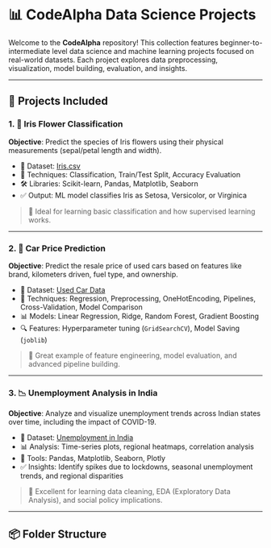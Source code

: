 # 📊 CodeAlpha Data Science Projects

Welcome to the **CodeAlpha** repository! This collection features beginner-to-intermediate level data science and machine learning projects focused on real-world datasets. Each project explores data preprocessing, visualization, model building, evaluation, and insights.

---

## 🚀 Projects Included

### 1. 🌸 Iris Flower Classification

**Objective**: Predict the species of Iris flowers using their physical measurements (sepal/petal length and width).

- 📁 Dataset: [Iris.csv](https://www.kaggle.com/datasets/saurabh00007/iriscsv)
- 🔧 Techniques: Classification, Train/Test Split, Accuracy Evaluation
- 🛠️ Libraries: Scikit-learn, Pandas, Matplotlib, Seaborn
- ✅ Output: ML model classifies Iris as Setosa, Versicolor, or Virginica

> 📌 Ideal for learning basic classification and how supervised learning works.

---

### 2. 🚗 Car Price Prediction

**Objective**: Predict the resale price of used cars based on features like brand, kilometers driven, fuel type, and ownership.

- 📁 Dataset: [Used Car Data](https://www.kaggle.com/datasets/vijayaadithyanvg/car-price-predictionused-cars)
- 🔧 Techniques: Regression, Preprocessing, OneHotEncoding, Pipelines, Cross-Validation, Model Comparison
- 📊 Models: Linear Regression, Ridge, Random Forest, Gradient Boosting
- 🔍 Features: Hyperparameter tuning (`GridSearchCV`), Model Saving (`joblib`)

> 📌 Great example of feature engineering, model evaluation, and advanced pipeline building.

---

### 3. 📉 Unemployment Analysis in India

**Objective**: Analyze and visualize unemployment trends across Indian states over time, including the impact of COVID-19.

- 📁 Dataset: [Unemployment in India](https://www.kaggle.com/datasets/gokulrajkmv/unemployment-in-india)
- 📊 Analysis: Time-series plots, regional heatmaps, correlation analysis
- 🔧 Tools: Pandas, Matplotlib, Seaborn, Plotly
- ✅ Insights: Identify spikes due to lockdowns, seasonal unemployment trends, and regional disparities

> 📌 Excellent for learning data cleaning, EDA (Exploratory Data Analysis), and social policy implications.

---

## 📦 Folder Structure

